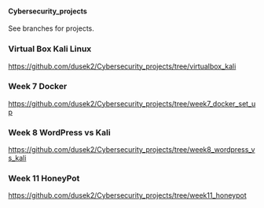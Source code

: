 #### Cybersecurity_projects

See branches for projects.

### Virtual Box Kali Linux

https://github.com/dusek2/Cybersecurity_projects/tree/virtualbox_kali

### Week 7 Docker

https://github.com/dusek2/Cybersecurity_projects/tree/week7_docker_set_up

### Week 8 WordPress vs Kali

https://github.com/dusek2/Cybersecurity_projects/tree/week8_wordpress_vs_kali

### Week 11 HoneyPot

https://github.com/dusek2/Cybersecurity_projects/tree/week11_honeypot
